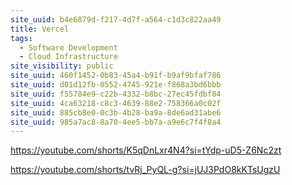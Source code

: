 ```yaml
---
site_uuid: b4e6879d-f217-4d7f-a564-c1d3c822aa49
title: Vercel
tags:
  - Software Development
  - Cloud Infrastructure
site_visibility: public
site_uuid: 460f1452-0b83-45a4-b91f-b9af9bfaf786
site_uuid: d01d12fb-0552-4745-921e-f868a3bd6bbb
site_uuid: f55784e9-c22b-4332-b8bc-27ec45fdbf84
site_uuid: 4ca63218-c8c3-4639-88e2-758366a0c02f
site_uuid: 885cb8e0-0c3b-4b28-ba9a-8de6ad31abe6
site_uuid: 985a7ac8-8a70-4ee5-bb7a-a9e6c7f4f8a4
---
```


https://youtube.com/shorts/K5qDnLxr4N4?si=tYdp-uD5-Z6Nc2zt

https://youtube.com/shorts/tvRj_PyQL-g?si=jUJ3PdO8kKTsUgzU